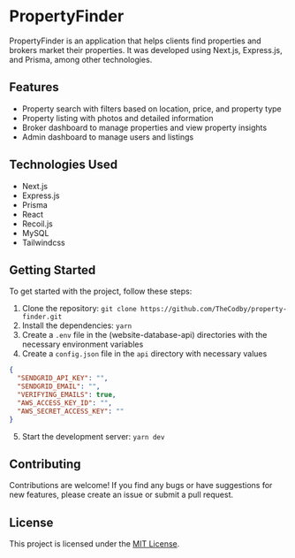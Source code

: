 
# PropertyFinder

PropertyFinder is an application that helps clients find properties and brokers market their properties. It was developed using Next.js, Express.js, and Prisma, among other technologies.

## Features

- Property search with filters based on location, price, and property type
- Property listing with photos and detailed information
- Broker dashboard to manage properties and view property insights
- Admin dashboard to manage users and listings

## Technologies Used

- Next.js
- Express.js
- Prisma
- React
- Recoil.js
- MySQL
- Tailwindcss

## Getting Started

To get started with the project, follow these steps:

1. Clone the repository: `git clone https://github.com/TheCodby/property-finder.git`
2. Install the dependencies: `yarn`
3. Create a `.env` file in the (website-database-api) directories with the necessary environment variables
4. Create a `config.json` file in the `api` directory with necessary values
```json
{
  "SENDGRID_API_KEY": "",
  "SENDGRID_EMAIL": "",
  "VERIFYING_EMAILS": true,
  "AWS_ACCESS_KEY_ID": "",
  "AWS_SECRET_ACCESS_KEY": ""
}
```
5. Start the development server: `yarn dev`

## Contributing

Contributions are welcome! If you find any bugs or have suggestions for new features, please create an issue or submit a pull request.

## License

This project is licensed under the [MIT License](https://opensource.org/licenses/MIT).
